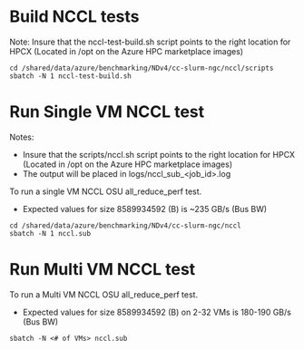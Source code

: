 # Build NCCL tests
Note: Insure that the nccl-test-build.sh script points to the right location for HPCX (Located in /opt on the Azure HPC marketplace images)

```shell
cd /shared/data/azure/benchmarking/NDv4/cc-slurm-ngc/nccl/scripts
sbatch -N 1 nccl-test-build.sh
```

# Run Single VM NCCL test
Notes:
 - Insure that the scripts/nccl.sh script points to the right location for HPCX (Located in /opt on the Azure HPC marketplace images)
 - The output will be placed in logs/nccl_sub_<job_id>.log

To run a single VM NCCL OSU all_reduce_perf test.
- Expected values for size 8589934592 (B) is ~235 GB/s (Bus BW)

```shell
cd /shared/data/azure/benchmarking/NDv4/cc-slurm-ngc/nccl
sbatch -N 1 nccl.sub
```

# Run Multi VM NCCL test
To run a Multi VM NCCL OSU all_reduce_perf test.
- Expected values for size 8589934592 (B) on 2-32 VMs is 180-190 GB/s (Bus BW)

```shell
sbatch -N <# of VMs> nccl.sub
```
